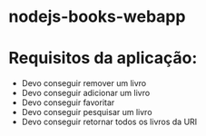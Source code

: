 # nodejs-books-webapp

# Requisitos da aplicação:
 - Devo conseguir remover um livro
 - Devo conseguir adicionar um livro
 - Devo conseguir favoritar
 - Devo conseguir pesquisar um livro
 - Devo conseguir retornar todos os livros da URI 
